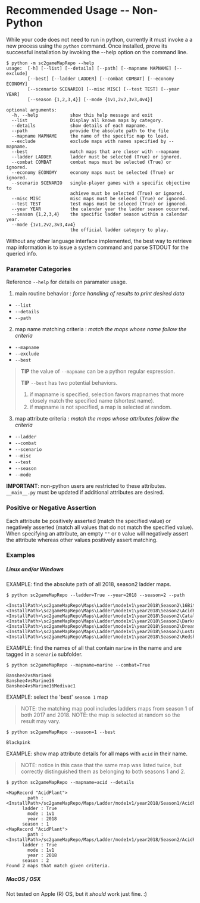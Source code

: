 
# Recommended Usage -- Non-Python

While your code does not need to run in python, currently it must invoke a
a new process using the `python` command.  Once installed, prove its successful
installation by invoking the --help option on the command line.

```shell
$ python -m sc2gameMapRepo --help
usage:  [-h] [--list] [--details] [--path] [--mapname MAPNAME] [--exclude]
        [--best] [--ladder LADDER] [--combat COMBAT] [--economy ECONOMY]
        [--scenario SCENARIO] [--misc MISC] [--test TEST] [--year YEAR]
        [--season {1,2,3,4}] [--mode {1v1,2v2,3v3,4v4}]

optional arguments:
  -h, --help            show this help message and exit
  --list                Display all known maps by category.
  --details             show details of each mapname.
  --path                provide the absolute path to the file
  --mapname MAPNAME     the name of the specific map to load.
  --exclude             exclude maps with names specified by --mapname.
  --best                match maps that are closer with --mapname
  --ladder LADDER       ladder must be selected (True) or ignored.
  --combat COMBAT       combat maps must be selected (True) or ignored.
  --economy ECONOMY     economy maps must be selected (True) or ignored.
  --scenario SCENARIO   single-player games with a specific objective to
                        achieve must be selected (True) or ignored.
  --misc MISC           misc maps must be seleced (True) or ignored.
  --test TEST           test maps must be seleced (True) or ignored.
  --year YEAR           the calendar year the ladder season occurred.
  --season {1,2,3,4}    the specific ladder season within a calendar year.
  --mode {1v1,2v2,3v3,4v4}
                        the official ladder category to play.
```

Without any other language interface implemented, the best way to retrieve map
information is to issue a system command and parse STDOUT for the queried info.

### Parameter Categories

Reference `--help` for details on paramater usage.

1. main routine behavior : _force handling of results to print desired data_
* `--list`
* `--details`
* `--path`

2. map name matching criteria : _match the maps whose name follow the criteria_
* `--mapname`
* `--exclude`
* `--best`

> **TIP** the value of `--mapname` can be a python regular expression.
> 
> **TIP** `--best` has two potential behaviors.
> 1. if mapname is specified, selection favors mapnames that more closely match the specified name (shortest name).
> 2. if mapname is not specified, a map is selected at random.

3. map attribute criteria : _match the maps whose attributes follow the criteria_
* `--ladder`
* `--combat`
* `--scenario`
* `--misc`
* `--test`
* `--season`
* `--mode`

**IMPORTANT**: non-python users are restricted to these attributes.  `__main__.py`
must be updated if additional attributes are desired.

### Positive or Negative Assertion

Each attribute be positively asserted (match the specified value) or negatively
asserted (match all values that do not match the specified value).  When
specifying an attribute, an empty `""` or `0` value will negatively assert
the attribute whereas other values positively assert matching.

### Examples

##### Linux and/or Windows

EXAMPLE: find the absolute path of all 2018, season2 ladder maps. 
```shell
$ python sc2gameMapRepo --ladder=True --year=2018 --season=2 --path
```
```
<InstallPath>\sc2gameMapRepo\Maps\Ladder\mode1v1\year2018\Season2\16BitLE.SC2Map
<InstallPath>\sc2gameMapRepo\Maps\Ladder\mode1v1\year2018\Season2\AcidPlantLE.SC2Map
<InstallPath>\sc2gameMapRepo\Maps\Ladder\mode1v1\year2018\Season2\CatalystLE.SC2Map
<InstallPath>\sc2gameMapRepo\Maps\Ladder\mode1v1\year2018\Season2\DarknessSanctuaryLE.SC2Map
<InstallPath>\sc2gameMapRepo\Maps\Ladder\mode1v1\year2018\Season2\DreamcatcherLE.SC2Map
<InstallPath>\sc2gameMapRepo\Maps\Ladder\mode1v1\year2018\Season2\LostAndFoundLE.SC2Map
<InstallPath>\sc2gameMapRepo\Maps\Ladder\mode1v1\year2018\Season2\RedshiftLE.SC2Map
```

EXAMPLE: find the names of all that contain `marine` in the name and are tagged
in a `scenario` subfolder.
```shell
$ python sc2gameMapRepo --mapname=marine --combat=True
```
```
Banshee2vsMarine8
Banshee4vsMarine16
Banshee4vsMarine16Medivac1
```

EXAMPLE: select the 'best' `season 1` map
> NOTE: the matching map pool includes ladders maps from season 1 of both 2017 and 2018.
> NOTE: the map is selected at random so the result may vary.
```shell
$ python sc2gameMapRepo --season=1 --best
```
```
Blackpink
```

EXAMPLE: show map attribute details for all maps with `acid` in their name.
> NOTE: notice in this case that the same map was listed twice, but correctly
> distinguished them as belonging to both seasons 1 and 2.
```shell
$ python sc2gameMapRepo --mapname=acid --details
```
```
<MapRecord "AcidPlant">
        path : <InstallPath>/sc2gameMapRepo/Maps/Ladder/mode1v1/year2018/Season1/AcidPlantLE.SC2Map
      ladder : True
        mode : 1v1
        year : 2018
      season : 1
<MapRecord "AcidPlant">
        path : <InstallPath>/sc2gameMapRepo/Maps/Ladder/mode1v1/year2018/Season2/AcidPlantLE.SC2Map
      ladder : True
        mode : 1v1
        year : 2018
      season : 2
Found 2 maps that match given criteria.
```

##### MacOS / OSX

Not tested on Apple (R) OS, but it *should* work just fine. :)
